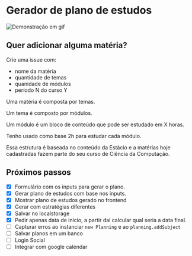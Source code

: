 # Gerador de plano de estudos

![Demonstração em gif](./study-demo.gif)

## Quer adicionar alguma matéria?

Crie uma issue com:

- nome da matéria
- quantidade de temas
- quanidade de módulos
- período N do curso Y

Uma matéria é composta por temas. 

Um tema é composto por módulos. 

Um módulo é um bloco de conteúdo que pode ser estudado em X horas.

Tenho usado como base 2h para estudar cada módulo. 

Essa estrutura é baseada no conteúdo da Estácio e a matérias hoje cadastradas fazem parte do seu curso de Ciência da Computação.

## Próximos passos

- [x] Formulário com os inputs para gerar o plano.
- [x] Gerar plano de estudos com base nos inputs.
- [x] Mostrar plano de estudos gerado no frontend 
- [x] Gerar com estratégias diferentes
- [x] Salvar no localstorage
- [x] Pedir apenas data de início, a partir daí calcular qual seria a data final.
- [ ] Capturar erros ao instanciar `new Planning` e ao `planning.addSubject`
- [ ] Salvar planos em um banco
- [ ] Login Social
- [ ] Integrar com google calendar
